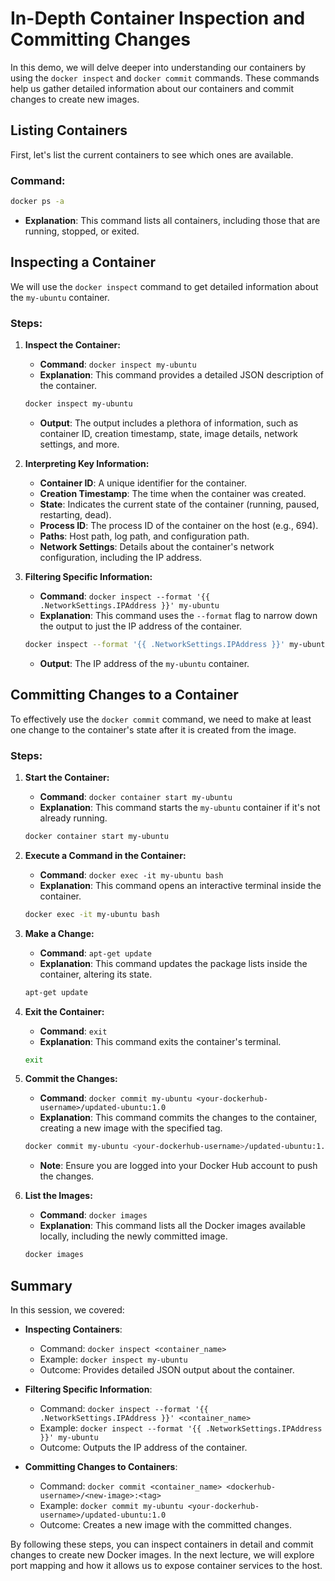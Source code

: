 # In-Depth Container Inspection and Committing Changes

In this demo, we will delve deeper into understanding our containers by using the `docker inspect` and `docker commit` commands. These commands help us gather detailed information about our containers and commit changes to create new images.

## Listing Containers

First, let's list the current containers to see which ones are available.

### Command:
```sh
docker ps -a
```
- **Explanation**: This command lists all containers, including those that are running, stopped, or exited.

## Inspecting a Container

We will use the `docker inspect` command to get detailed information about the `my-ubuntu` container.

### Steps:

1. **Inspect the Container:**
    - **Command**: `docker inspect my-ubuntu`
    - **Explanation**: This command provides a detailed JSON description of the container.

    ```sh
    docker inspect my-ubuntu
    ```

    - **Output**: The output includes a plethora of information, such as container ID, creation timestamp, state, image details, network settings, and more.

2. **Interpreting Key Information:**
    - **Container ID**: A unique identifier for the container.
    - **Creation Timestamp**: The time when the container was created.
    - **State**: Indicates the current state of the container (running, paused, restarting, dead).
    - **Process ID**: The process ID of the container on the host (e.g., 694).
    - **Paths**: Host path, log path, and configuration path.
    - **Network Settings**: Details about the container's network configuration, including the IP address.

3. **Filtering Specific Information:**
    - **Command**: `docker inspect --format '{{ .NetworkSettings.IPAddress }}' my-ubuntu`
    - **Explanation**: This command uses the `--format` flag to narrow down the output to just the IP address of the container.

    ```sh
    docker inspect --format '{{ .NetworkSettings.IPAddress }}' my-ubuntu
    ```

    - **Output**: The IP address of the `my-ubuntu` container.

## Committing Changes to a Container

To effectively use the `docker commit` command, we need to make at least one change to the container's state after it is created from the image.

### Steps:

1. **Start the Container:**
    - **Command**: `docker container start my-ubuntu`
    - **Explanation**: This command starts the `my-ubuntu` container if it's not already running.

    ```sh
    docker container start my-ubuntu
    ```

2. **Execute a Command in the Container:**
    - **Command**: `docker exec -it my-ubuntu bash`
    - **Explanation**: This command opens an interactive terminal inside the container.

    ```sh
    docker exec -it my-ubuntu bash
    ```

3. **Make a Change:**
    - **Command**: `apt-get update`
    - **Explanation**: This command updates the package lists inside the container, altering its state.

    ```sh
    apt-get update
    ```

4. **Exit the Container:**
    - **Command**: `exit`
    - **Explanation**: This command exits the container's terminal.

    ```sh
    exit
    ```

5. **Commit the Changes:**
    - **Command**: `docker commit my-ubuntu <your-dockerhub-username>/updated-ubuntu:1.0`
    - **Explanation**: This command commits the changes to the container, creating a new image with the specified tag.

    ```sh
    docker commit my-ubuntu <your-dockerhub-username>/updated-ubuntu:1.0
    ```

    - **Note**: Ensure you are logged into your Docker Hub account to push the changes.

6. **List the Images:**
    - **Command**: `docker images`
    - **Explanation**: This command lists all the Docker images available locally, including the newly committed image.

    ```sh
    docker images
    ```

## Summary

In this session, we covered:

- **Inspecting Containers**:
    - Command: `docker inspect <container_name>`
    - Example: `docker inspect my-ubuntu`
    - Outcome: Provides detailed JSON output about the container.

- **Filtering Specific Information**:
    - Command: `docker inspect --format '{{ .NetworkSettings.IPAddress }}' <container_name>`
    - Example: `docker inspect --format '{{ .NetworkSettings.IPAddress }}' my-ubuntu`
    - Outcome: Outputs the IP address of the container.

- **Committing Changes to Containers**:
    - Command: `docker commit <container_name> <dockerhub-username>/<new-image>:<tag>`
    - Example: `docker commit my-ubuntu <your-dockerhub-username>/updated-ubuntu:1.0`
    - Outcome: Creates a new image with the committed changes.

By following these steps, you can inspect containers in detail and commit changes to create new Docker images. In the next lecture, we will explore port mapping and how it allows us to expose container services to the host.